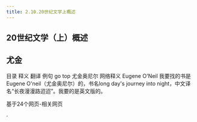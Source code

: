 ```yaml
---
title: 2.10.20世纪文学上概述
---
```


## 20世纪文学（上）概述

## 尤金
目录
释义
翻译
例句
go top
尤金奥尼尔
网络释义
  Eugene O'Neil
我要找的书是Eugene O'neil（尤金奥尼尔）的，书名long day's journey into night，中文译名“长夜漫漫路迢迢”。我要的是英文版的。

基于24个网页-相关网页

·
